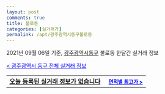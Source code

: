 ```yaml
---
layout: post
comments: true
title: 불로동
categories: [실거래가]
permalink: /apt/광주광역시동구불로동
---
```


2021년 09월 06일 기준, <a href="/apt/광주광역시동구">광주광역시동구</a> 불로동 한달간 실거래 정보

<a style="color: blue;" href="/apt/광주광역시동구">< 광주광역시 동구 전체 실거래 정보</a>
<!---- start ---->
<table>
  <tr>
    <td colspan="4" style="font-weight: bold;"><a href="/apt/광주광역시동구불로동{name_without_space}">오늘 등록된 실거래 정보가 없습니다</a> &nbsp;&nbsp;&nbsp; <a style="color: blue; font-size: smaller;" href="/apt/광주광역시동구불로동{name_without_space}">면적별 최고가 ></a></td>
  </tr>
    
</table>
<!---- end ---->
    